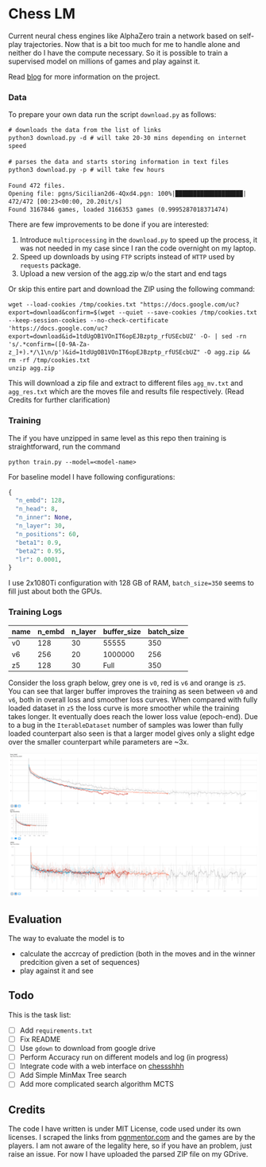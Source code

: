# Chess LM

Current neural chess engines like AlphaZero train a network based on self-play trajectories. Now that is a bit too much for me to handle alone and neither do I have the compute necessary. So it is possible to train a supervised model on millions of games and play against it.

Read [blog](https://yashbonde.github.io/blogs/chess-lm.html) for more information on the project.

<!-- I cannot believe that people do [such](https://arxiv.org/pdf/2008.04057.pdf) garbage work and can get
away with a paper. This is just sad man. -->

### Data

To prepare your own data run the script `download.py` as follows:

```
# downloads the data from the list of links
python3 download.py -d # will take 20-30 mins depending on internet speed

# parses the data and starts storing information in text files
python3 download.py -p # will take few hours

Found 472 files.
Opening file: pgns/Sicilian2d6-4Qxd4.pgn: 100%|███████████████████| 472/472 [00:23<00:00, 20.20it/s]
Found 3167846 games, loaded 3166353 games (0.9995287018371474)
```

There are few improvements to be done if you are interested:

1. Introduce `multiprocessing` in the `download.py` to speed up the process, it was not needed in my case since I ran the code overnight on my laptop.
2. Speed up downloads by using `FTP` scripts instead of `HTTP` used by `requests` package.
3. Upload a new version of the agg.zip w/o the start and end tags

Or skip this entire part and download the ZIP using the following command:

```
wget --load-cookies /tmp/cookies.txt "https://docs.google.com/uc?export=download&confirm=$(wget --quiet --save-cookies /tmp/cookies.txt --keep-session-cookies --no-check-certificate 'https://docs.google.com/uc?export=download&id=1tdUgOB1VOnIT6opEJBzptp_rfUSEcbUZ' -O- | sed -rn 's/.*confirm=([0-9A-Za-z_]+).*/\1\n/p')&id=1tdUgOB1VOnIT6opEJBzptp_rfUSEcbUZ" -O agg.zip && rm -rf /tmp/cookies.txt
unzip agg.zip
```

This will download a zip file and extract to different files `agg_mv.txt` and `agg_res.txt` which are the moves file and results file respectively. (Read Credits for further clarification)

### Training

The if you have unzipped in same level as this repo then training is straightforward, run the command

```
python train.py --model=<model-name>
```

For baseline model I have following configurations:

```python
{
  "n_embd": 128,
  "n_head": 8,
  "n_inner": None,
  "n_layer": 30,
  "n_positions": 60,
  "beta1": 0.9,
  "beta2": 0.95,
  "lr": 0.0001,
}
```

I use 2x1080Ti configuration with 128 GB of RAM, `batch_size=350` seems to fill just about both the GPUs.

### Training Logs

| name | n_embd | n_layer | buffer_size | batch_size |
| ---- | ------ | ------- | ----------- | ---------- |
| v0   | 128    | 30      | 55555       | 350        |
| v6   | 256    | 20      | 1000000     | 256        |
| z5   | 128    | 30      | Full        | 350        |

Consider the loss graph below, grey one is `v0`, red is `v6` and orange is `z5`. You can see that larger buffer improves the training as seen between `v0` and `v6`, both in overall loss and smoother loss curves. When compared with fully loaded dataset in `z5` the loss curve is more smoother while the training takes longer. It eventually does reach the lower loss value (epoch-end). Due to a bug in the `IterableDataset` number of samples was lower than fully loaded counterpart also seen is that a larger model gives only a slight edge over the smaller counterpart while parameters are ~3x.

<img src="assets/loss_f.png">

<!-- |name|win_pred|acc_pred|
|-|-|-|
|z5_0.pt|0.0183%|0%| -->

## Evaluation

The way to evaluate the model is to

- calculate the accrcay of prediction (both in the moves and in the winner predcition given a set of sequences)
- play against it and see

## Todo

This is the task list:

- [ ] Add `requirements.txt`
- [ ] Fix README
- [ ] Use `gdown` to download from google drive
- [ ] Perform Accuracy run on different models and log (in progress)
- [ ] Integrate code with a web interface on [chessshhh](https://github.com/yashbonde/chessshhh)
- [ ] Add Simple MinMax Tree search
- [ ] Add more complicated search algorithm MCTS

## Credits

The code I have written is under MIT License, code used under its own licenses. I scraped the links from [pgnmentor.com](https://www.pgnmentor.com/files.html) and the games are by the players. I am not aware of the legality here, so if you have an problem, just raise an issue. For now I have uploaded the parsed ZIP file on my GDrive.

